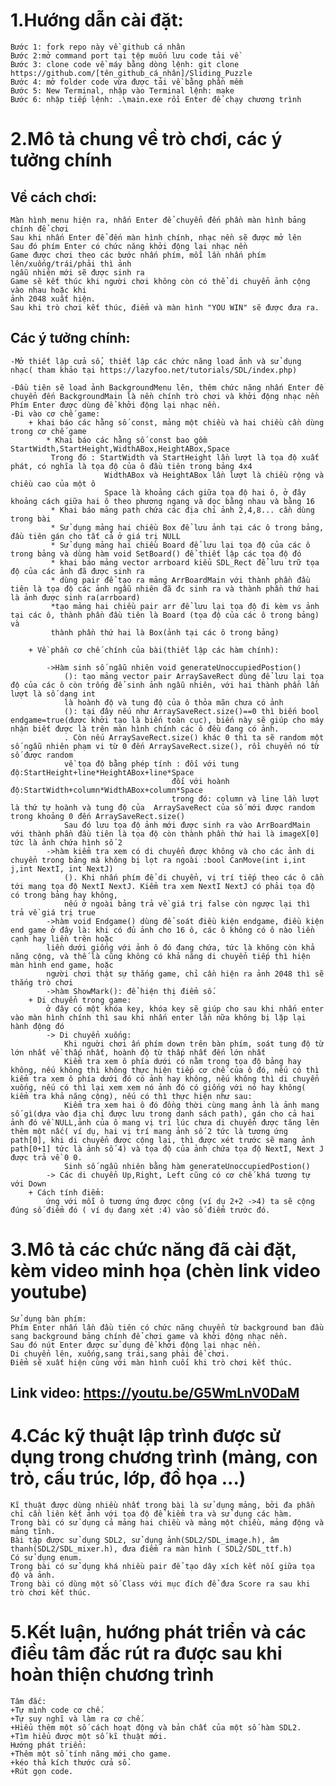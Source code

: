 # 1.Hướng dẫn cài đặt:

 	Bước 1: fork repo này về github cá nhân 
 	Bước 2:mở command port tại tệp muốn lưu code tải về
 	Bước 3: clone code về máy bằng dòng lệnh: git clone https://github.com/[tên_github_cá_nhân]/Sliding_Puzzle
 	Bước 4: mở folder code vừa được tải về bằng phần mềm
 	Bước 5: New Terminal, nhập vào Terminal lệnh: make
 	Bước 6: nhập tiếp lệnh: .\main.exe rồi Enter để chạy chương trình

# 2.Mô tả chung về trò chơi, các ý tưởng chính

## Về cách chơi:
    Màn hình menu hiện ra, nhấn Enter để chuyển đến phần màn hình bảng chính để chơi
    Sau khi nhấn Enter để đến màn hình chính, nhạc nền sẽ được mở lên
    Sau đó phím Enter có chức năng khởi động lại nhạc nền
    Game được chơi theo các bước nhấn phím, mỗi lần nhấn phím lên/xuống/trái/phải thì ảnh 
    ngẫu nhiên mới sẽ được sinh ra
    Game sẽ kết thúc khi người chơi không còn có thể di chuyển ảnh cộng vào nhau hoặc khi
    ảnh 2048 xuất hiện.
    Sau khi trò chơi kết thúc, điểm và màn hình "YOU WIN" sẽ được đưa ra.
## Các ý tưởng chính:

    -Mở thiết lập cửa sổ, thiết lập các chức năng load ảnh và sử dụng nhạc( tham khảo tại https://lazyfoo.net/tutorials/SDL/index.php)

    -Đầu tiên sẽ load ảnh BackgroundMenu lên, thêm chức năng nhấn Enter để chuyển đến BackgroundMain là nền chính trò chơi và khởi động nhạc nền
    Phím Enter được dùng để khởi động lại nhạc nền.
    -Đi vào cơ chế game:
        + khai báo các hằng số const, mảng một chiều và hai chiều cần dùng trong cơ chế game
            * Khai báo các hằng số const bao gồm StartWidth,StartHeight,WidthABox,HeightABox,Space
             Trong đó : StartWidth và StartHeight lần lượt là tọa độ xuất phát, có nghĩa là tọa độ của ô đầu tiên trong bảng 4x4
                         WidthABox và HeightABox lần lượt là chiều rộng và chiều cao của một ô 
                         Space là khoảng cách giữa tọa độ hai ô, ở đây khoảng cách giữa hai ô theo phương ngang và dọc bằng nhau và bằng 16
             * Khai báo mảng path chứa các địa chỉ ảnh 2,4,8... cần dùng trong bài
             * Sử dụng mảng hai chiều Box để lưu ảnh tại các ô trong bảng, đầu tiên gán cho tất cả ở giá trị NULL
             * Sử dụng mảng hai chiều Board để lưu lại tọa độ của các ô trong bảng và dùng hàm void SetBoard() để thiết lập các tọa độ đó
             * khai báo mảng vector arrboard kiểu SDL_Rect để lưu trữ tọa độ của các ảnh đã được sinh ra
             * dùng pair để tạo ra mảng ArrBoardMain với thành phần đầu tiên là tọa độ các ảnh ngẫu nhiên đã đc sinh ra và thành phần thứ hai là ảnh được sinh ra(arrboard)
             *tạo mảng hai chiều pair arr để lưu lại tọa độ đi kèm vs ảnh tại các ô, thành phần đầu tiên là Board (tọa độ của các ô trong bảng) và 
             thành phần thứ hai là Box(ảnh tại các ô trong bảng)

        + Về phần cơ chế chính của bài(thiết lập các hàm chính):
            
            ->Hàm sinh số ngẫu nhiên void generateUnoccupiedPostion()
                (): tạo mảng vector pair ArraySaveRect dùng để lưu lại tọa độ của các ô còn trống để sinh ảnh ngẫu nhiên, với hai thành phần lần lượt là số dạng int 
                là hoành độ và tung độ của ô thỏa mãn chưa có ảnh 
                (): tại đây nếu như ArraySaveRect.size()==0 thì biến bool endgame=true(được khởi tạo là biến toàn cục), biến này sẽ giúp cho máy nhận biết được là trên màn hình chính các ô đều đang có ảnh.
                . Còn nếu ArraySaveRect.size() khác 0 thì ta sẽ random một số ngẫu nhiên phạm vi từ 0 đến ArraySaveRect.size(), rồi chuyển nó từ số được random
                về tọa độ bằng phép tính : đối với tung độ:StartHeight+line*HeightABox+line*Space
                                        đối với hoành độ:StartWidth+column*WidthABox+column*Space
                                        trong đó: column và line lần lượt là thứ tự hoành và tung độ của  ArraySaveRect của số mới được random trong khoảng 0 đến ArraySaveRect.size()
                Sau đó lưu tọa độ ảnh mới được sinh ra vào ArrBoardMain với thành phần đầu tiên là tọa độ còn thành phần thứ hai là imageX[0] tức là ảnh chứa hình số 2
            ->hàm kiểm tra xem có di chuyển được không và cho các ảnh di chuyển trong bảng mà không bị lọt ra ngoài :bool CanMove(int i,int j,int NextI, int NextJ)
                (). Khi nhấn phím để di chuyển, vị trí tiếp theo các ô cần tới mang tọa độ NextI NextJ. Kiểm tra xem NextI NextJ có phải tọa độ có trong bảng hay không,
                nếu ở ngoài bảng trả về giá trị false còn ngược lại thì trả về giá trị true
            ->hàm void Endgame() dùng để soát điều kiện endgame, điều kiện end game ở đây là: khi có đủ ảnh cho 16 ô, các ô không có ô nào liền cạnh hay liền trên hoặc
            liền dưới giống với ảnh ô đó đang chứa, tức là không còn khả năng cộng, và thế là cũng không có khả năng di chuyển tiếp thì hiện màn hình end game, hoặc 
            người chơi thật sự thắng game, chỉ cần hiện ra ảnh 2048 thì sẽ thắng trò chơi
            ->hàm ShowMark(): để hiện thị điểm số.
        + Di chuyển trong game:
            ở đây có một khóa key, khóa key sẽ giúp cho sau khi nhấn enter vào màn hình chính thì sau khi nhấn enter lần nữa không bị lặp lại hành động đó
            -> Di chuyển xuống:
                Khi nguời chơi ấn phím down trên bàn phím, soát tung độ từ lớn nhất về thấp nhất, hoành độ từ thấp nhất đến lớn nhất
                Kiểm tra xem ô phía dưới có nằm trong tọa độ bảng hay không, nếu không thì không thực hiện tiếp cơ chế của ô đó, nếu có thì kiểm tra xem ô phía dưới đó có ảnh hay không, nếu không thì di chuyển xuống, nếu có thì lại xem xem nó ảnh đó có giống với nó hay không( kiểm tra khả năng cộng), nếu có thì thực hiện như sau:
                Kiểm tra xem hai ô đó đồng thời cùng mang ảnh là ảnh mang số gì(dựa vào địa chỉ được lưu trong danh sách path), gán cho cả hai ảnh đó về NULL,ảnh của ô mang vị trí lúc chưa di chuyển được tăng lên thêm một nấc( ví dụ, hai vị trí mang ảnh số 2 tức là tương ứng path[0], khi di chuyển được cộng lại, thì được xét trước sẽ mang ảnh path[0+1] tức là ảnh số 4) và tọa độ của ảnh chứa tọa độ NextI, Next J được trả về 0 0.
                Sinh số ngẫu nhiên bằng hàm generateUnoccupiedPostion()
            -> Các di chuyển Up,Right, Left cũng có cơ chế khá tương tự với Down
        + Cách tính điểm: 
            ứng với mỗi ô tương ứng được cộng (ví dụ 2+2 ->4) ta sẽ cộng đúng số điểm đó ( ví dụ đang xét :4) vào số điểm trước đó.
        
# 3.Mô tả các chức năng đã cài đặt, kèm video minh họa (chèn link video youtube)
	Sử dụng bàn phím:
	Phím Enter nhấn lần đầu tiên có chức năng chuyển từ background ban đầu sang background bảng chính để chơi game và khởi động nhạc nền.
    Sau đó nút Enter được sử dụng để khởi động lại nhạc nền.
	Di chuyển lên, xuống,sang trái,sang phải để chơi.
    Điểm sẽ xuất hiện cùng với màn hình cuối khi trò chơi kết thúc.

## Link video: https://youtu.be/G5WmLnV0DaM
# 4.Các kỹ thuật lập trình được sử dụng trong chương trình (mảng, con trỏ, cấu trúc, lớp, đồ họa ...)

	Kĩ thuật được dùng nhiều nhất trong bài là sử dụng mảng, bởi đa phần chỉ cần liên kết ảnh với tọa độ để kiểm tra và sử dụng các hàm.
	Trong bài có sử dụng cả mảng hai chiều và mảng một chiều, mảng động và mảng tĩnh.
	Bài tập được sử dụng SDL2, sử dụng ảnh(SDL2/SDL_image.h), âm thanh(SDL2/SDL_mixer.h), đưa điểm ra màn hình ( SDL2/SDL_ttf.h)
    Có sử dụng enum.
	Trong bài có sử dụng khá nhiều pair để tạo dây xích kết nối giữa tọa độ và ảnh.
    Trong bài có dùng một số Class với mục đích để đưa Score ra sau khi trò chơi kết thúc.
# 5.Kết luận, hướng phát triển và các điều tâm đắc rút ra được sau khi hoàn thiện chương trình
	Tâm đắc:
	+Tự mình code cơ chế.
    +Tự suy nghĩ và làm ra cơ chế. 
	+Hiểu thêm một số cách hoạt động và bản chất của một số hàm SDL2.
    +Tìm hiểu được một số kĩ thuật mới.
	Hướng phát triển:
	+Thêm một số tính năng mới cho game.
	+kéo thả kích thước cửa sổ.
    +Rút gọn code.
    

